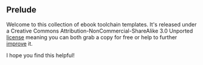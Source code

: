## Prelude

Welcome to this collection of ebook toolchain templates. It's released under a Creative Commons Attribution-NonCommercial-ShareAlike 3.0 Unported [license](http://creativecommons.org/licenses/by-nc-sa/3.0/) meaning you can both grab a copy for free or help to further [improve](https://github.com/tardate/ebook-toolchains/) it.

I hope you find this helpful!

